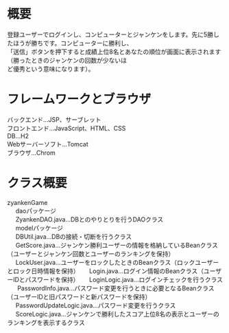 # 概要
登録ユーザーでログインし、コンピューターとジャンケンをします。先に5勝したほうが勝ちです。コンピューターに勝利し、  
「送信」ボタンを押下すると成績上位8名とあなたの順位が画面に表示されます（勝ったときのジャンケンの回数が少ないほ  
ど優秀という意味になります）。  

# フレームワークとブラウザ  
バックエンド...JSP、サーブレット  
フロントエンド...JavaScript、HTML、CSS  
DB...H2  
Webサーバーソフト...Tomcat  
ブラウザ...Chrom  

# クラス概要  
zyankenGame  
&nbsp;&nbsp;&nbsp;&nbsp; daoパッケージ  
&nbsp;&nbsp;&nbsp;&nbsp;&nbsp;ZyankenDAO.java...DBとのやりとりを行うDAOクラス  
&nbsp;&nbsp;&nbsp;&nbsp; modelパッケージ  
&nbsp;&nbsp;&nbsp;&nbsp;&nbsp;DBUtil.java...DBの接続・切断を行うクラス  
&nbsp;&nbsp;&nbsp;&nbsp;&nbsp;GetScore.java...ジャンケン勝利ユーザーの情報を格納しているBeanクラス（ユーザーとジャンケン回数とユーザーのランキングを保持）  
&nbsp;&nbsp;&nbsp;&nbsp;&nbsp;LockUser.java...ユーザーをロックしたときのBeanクラス（ロックユーザーとロック日時情報を保持） 
&nbsp;&nbsp;&nbsp;&nbsp;&nbsp;Login.java...ログイン情報のBeanクラス（ユーザーIDとパスワードを保持）
&nbsp;&nbsp;&nbsp;&nbsp;&nbsp;LoginLogic.java...ログインチェックを行うクラス  
&nbsp;&nbsp;&nbsp;&nbsp;&nbsp; PasswordInfo.java...パスワード変更を行うときに必要となるBeanクラス（ユーザーIDと旧パスワードと新パスワードを保持）
&nbsp;&nbsp;&nbsp;&nbsp;&nbsp;PasswordUpdateLogic.java...パスワード変更を行うクラス  
&nbsp;&nbsp;&nbsp;&nbsp;&nbsp;ScoreLogic.java...ジャンケンで勝利したスコア上位8名の表示とユーザーのランキングを表示するクラス  


